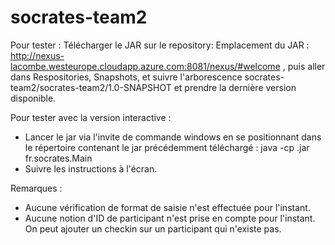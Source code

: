 # socrates-team2

Pour tester : 
Télécharger le JAR sur le repository: 
  Emplacement du JAR : http://nexus-lacombe.westeurope.cloudapp.azure.com:8081/nexus/#welcome , puis aller dans Respositories, Snapshots, et suivre l'arborescence socrates-team2/socrates-team2/1.0-SNAPSHOT et prendre la dernière version disponible.


Pour tester avec la version interactive : 
  - Lancer le jar via l'invite de commande windows en se positionnant dans le répertoire contenant le jar précédemment téléchargé : java -cp <NOM DU JAR>.jar fr.socrates.Main
  - Suivre les instructions à l'écran.
  
Remarques : 
- Aucune vérification de format de saisie n'est effectuée pour l'instant.
- Aucune notion d'ID de participant n'est prise en compte pour l'instant. On peut ajouter un checkin sur un participant qui n'existe pas.